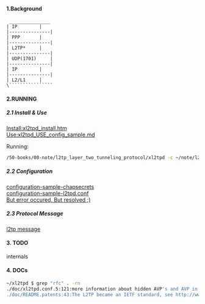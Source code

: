 #### 1.Background

```
 _______________
| IP   		|
|---------------|
| PPP  		|
|---------------|
| L2TP*		|
|---------------|
| UDP(1701)  	|
|---------------|
| IP   		|
|---------------|
| L2/L1		|
\````````````````
```

#### 2.RUNNING  
  
##### 2.1 Install & Use  

[Install:xl2tpd_install.htm](/50-books/00-note/l2tp_layer_two_tunneling_protocol/xl2tpd_install.htm)  
[Use:xl2tpd_USE_config_sample.md](/50-books/00-note/l2tp_layer_two_tunneling_protocol/xl2tpd_USE_config_sample.md)  

Running:   
```bash
/50-books/00-note/l2tp_layer_two_tunneling_protocol/xl2tpd -c ~/note/l2tpd.conf_LNS_dramalife -s ~/note/chapsecrets.sample_dramalife -D
```
  
##### 2.2 Configuration  

[configuration-sample-chapsecrets](/50-books/00-note/l2tp_layer_two_tunneling_protocol/sample_config/chapsecrets.sample_dramalife)     
[configuration-sample-l2tpd.conf](/50-books/00-note/l2tp_layer_two_tunneling_protocol/sample_config/l2tpd.conf_LNS_dramalife)     
[But error occured, But resolved ;) ](/50-books/00-note/l2tp_layer_two_tunneling_protocol/error_LNS_send_CDN_after_Tunnel_and_Session_establish.md)  
  
##### 2.3 Protocol Message  

[l2tp message](/50-books/00-note/l2tp_layer_two_tunneling_protocol/l2tp_message.md)  
  

#### 3. TODO  
  
internals     
  

#### 4. DOCs

```bash
~/xl2tpd $ grep "rfc" . -rn
./doc/xl2tpd.conf.5:121:more information about hidden AVP's and AVP in general, refer to rfc2661    
./doc/README.patents:43:The L2TP became an IETF standard, see http://www.ietf.org/rfc/rfc2661.txt    
```

